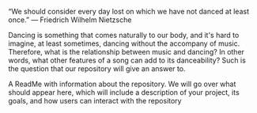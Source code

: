 “We should consider every day lost on which we have not danced at least once.”
― Friedrich Wilhelm Nietzsche

Dancing is something that comes naturally to our body, and it's hard to imagine, at least sometimes, dancing without the accompany of music. Therefore, what is the relationship between music and dancing? In other words, what other features of a song can add to its danceability? Such is the question that our repository will give an answer to.

A ReadMe with information about the repository. We will go over what should appear here, which will include a description of your project, its goals, and how users can interact with the repository
